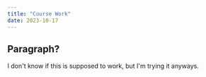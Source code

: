 ```yaml
---
title: "Course Work"
date: 2023-10-17
---
```

## Paragraph?
<p>I don't know if this is supposed to work, but I'm trying it anyways.</p>
